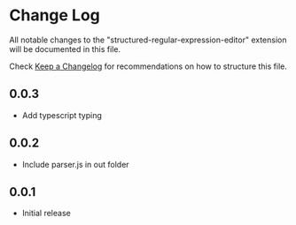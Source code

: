 # Change Log
All notable changes to the "structured-regular-expression-editor" extension will be documented in this file.

Check [Keep a Changelog](http://keepachangelog.com/) for recommendations on how to structure this file.

## 0.0.3
- Add typescript typing

## 0.0.2
- Include parser.js in out folder

## 0.0.1
- Initial release